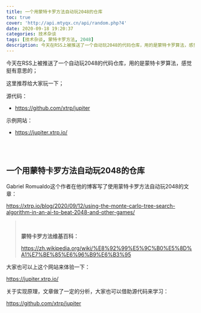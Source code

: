 ```yaml
---
title: 一个用蒙特卡罗方法自动玩2048的仓库
toc: true
cover: 'http://api.mtyqx.cn/api/random.php?4'
date: 2020-09-18 19:20:37
categories: 技术杂谈
tags: [技术杂谈, 蒙特卡罗方法, 2048]
description: 今天在RSS上被推送了一个自动玩2048的代码仓库，用的是蒙特卡罗算法，感觉挺有意思的；
---
```


今天在RSS上被推送了一个自动玩2048的代码仓库，用的是蒙特卡罗算法，感觉挺有意思的；

这里推荐给大家玩一下；

源代码：

-   https://github.com/xtrp/jupiter

示例网站：

-   https://jupiter.xtrp.io/

<br/>

<!--more-->

<br/>

## 一个用蒙特卡罗方法自动玩2048的仓库

Gabriel Romualdo这个作者在他的博客写了使用蒙特卡罗方法自动玩2048的文章：

https://xtrp.io/blog/2020/09/12/using-the-monte-carlo-tree-search-algorithm-in-an-ai-to-beat-2048-and-other-games/

>   <BR/>
>
>   **蒙特卡罗方法维基百科：**
>
>   https://zh.wikipedia.org/wiki/%E8%92%99%E5%9C%B0%E5%8D%A1%E7%BE%85%E6%96%B9%E6%B3%95

大家也可以上这个网站来体验一下：

https://jupiter.xtrp.io/

关于实现原理，文章做了一定的分析，大家也可以借助源代码来学习：

https://github.com/xtrp/jupiter

<br/>